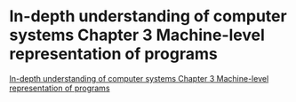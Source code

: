 # In-depth understanding of computer systems Chapter 3 Machine-level representation of programs
[In-depth understanding of computer systems Chapter 3 Machine-level representation of programs](https://aiwithcloud.com/2022/09/15/in_depth_understanding_of_computer_systems_chapter_3_machine_level_representation_of_programs/)